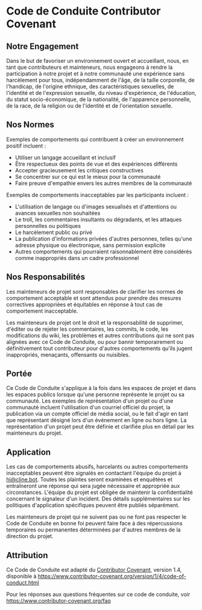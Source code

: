 # Code de Conduite Contributor Covenant

## Notre Engagement

Dans le but de favoriser un environnement ouvert et accueillant, nous, en tant que contributeurs et mainteneurs, nous engageons à rendre la participation à notre projet et à notre communauté une expérience sans harcèlement pour tous, indépendamment de l'âge, de la taille corporelle, de l'handicap, de l'origine ethnique, des caractéristiques sexuelles, de l'identité et de l'expression sexuelle, du niveau d'expérience, de l'éducation, du statut socio-économique, de la nationalité, de l'apparence personnelle, de la race, de la religion ou de l'identité et de l'orientation sexuelle.

## Nos Normes

Exemples de comportements qui contribuent à créer un environnement positif incluent :

-   Utiliser un langage accueillant et inclusif
-   Être respectueux des points de vue et des expériences différents
-   Accepter gracieusement les critiques constructives
-   Se concentrer sur ce qui est le mieux pour la communauté
-   Faire preuve d'empathie envers les autres membres de la communauté

Exemples de comportements inacceptables par les participants incluent :

-   L'utilisation de langage ou d'images sexualisés et d'attentions ou avances sexuelles non souhaitées
-   Le troll, les commentaires insultants ou dégradants, et les attaques personnelles ou politiques
-   Le harcèlement public ou privé
-   La publication d'informations privées d'autres personnes, telles qu'une adresse physique ou électronique, sans permission explicite
-   Autres comportements qui pourraient raisonnablement être considérés comme inappropriés dans un cadre professionnel

## Nos Responsabilités

Les mainteneurs de projet sont responsables de clarifier les normes de comportement acceptable et sont attendus pour prendre des mesures correctives appropriées et équitables en réponse à tout cas de comportement inacceptable.

Les mainteneurs de projet ont le droit et la responsabilité de supprimer, d'éditer ou de rejeter les commentaires, les commits, le code, les modifications du wiki, les problèmes et autres contributions qui ne sont pas alignées avec ce Code de Conduite, ou pour bannir temporairement ou définitivement tout contributeur pour d'autres comportements qu'ils jugent inappropriés, menaçants, offensants ou nuisibles.

## Portée

Ce Code de Conduite s'applique à la fois dans les espaces de projet et dans les espaces publics lorsque qu'une personne représente le projet ou sa communauté. Les exemples de représentation d'un projet ou d'une communauté incluent l'utilisation d'un courriel officiel du projet, la publication via un compte officiel de média social, ou le fait d'agir en tant que représentant désigné lors d'un événement en ligne ou hors ligne. La représentation d'un projet peut être définie et clarifiée plus en détail par les mainteneurs du projet.

## Application

Les cas de comportements abusifs, harcelants ou autres comportements inacceptables peuvent être signalés en contactant l'équipe du projet à hi@cline.bot. Toutes les plaintes seront examinées et enquêtées et entraîneront une réponse qui sera jugée nécessaire et appropriée aux circonstances. L'équipe du projet est obligée de maintenir la confidentialité concernant le signaleur d'un incident. Des détails supplémentaires sur les politiques d'application spécifiques peuvent être publiés séparément.

Les mainteneurs de projet qui ne suivent pas ou ne font pas respecter le Code de Conduite en bonne foi peuvent faire face à des répercussions temporaires ou permanentes déterminées par d'autres membres de la direction du projet.

## Attribution

Ce Code de Conduite est adapté du [Contributor Covenant][homepage], version 1.4,
disponible à https://www.contributor-covenant.org/version/1/4/code-of-conduct.html

[homepage]: https://www.contributor-covenant.org

Pour les réponses aux questions fréquentes sur ce code de conduite, voir
https://www.contributor-covenant.org/faq
